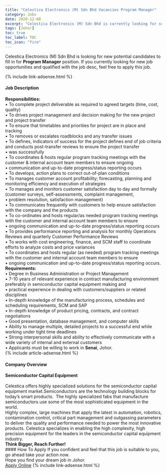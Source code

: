 ```yaml
---
title: "Celestica Electronics (M) Sdn Bhd Vacancies Program Manager" 
category: Jobs 
date: 2020-12-08 
excerpt: "Celestica Electronics (M) Sdn Bhd is currently looking for suitable person to fill in the Program Manager which positioned at Johor" 
tags: [Johor] 
toc: true 
toc_label: TOC 
toc_icon: "fire" 
--- 
```


<p>Celestica Electronics (M) Sdn Bhd is looking for new potential candidates to fill in for <b>Program Manager</b> position. If you currently looking for new job opportunities and qualified with the job desc, feel free to apply this job.
</p>{% include link-adsense.html %} 
<div><div><div><h4>Job Description</h4></div></div><div><div><span><div><div><strong>Responsibilities:</strong></div><div><div>&#8226; To complete project deliverable as required to agreed targets (time, cost, quality)<br>&#8226; To drives project management and decision making for the new project and project transfer<br>&#8226; To ensure that timetables and priorities for project are in place and tracking<br>&#8226; To removes or escalates roadblocks and any transfer issues<br>&#8226; To defines, indicators of success for the project defines end of job criteria and conducts post-transfer reviews to ensure the project transfer<br>&#8226; was successfully<br>&#8226; To coordinates &amp; hosts regular program tracking meetings with the customer &amp; internal account team members to ensure ongoing<br>&#8226; communication and up-to-date progress/status reporting occurs<br>&#8226; To develops, action plans to correct out-of-plan conditions<br>&#8226; To manages customer account profitability; forecasting, planning and monitoring efficiency and execution of strategies<br>&#8226; To manages and monitors customer satisfaction day to day and formally (customer surveys, self-assessments, complaint management,<br>&#8226; problem resolution, satisfaction management)<br>&#8226; To communicates frequently with customers to help ensure satisfaction with the company and the products<br>&#8226; To co-ordinates and hosts regular/as needed program tracking meetings with the customer and internal account team members to ensure<br>&#8226; ongoing communication and up-to-date progress/status reporting occurs<br>&#8226; To provides performance reporting and analysis for monthly Operations Reviews and quarterly Customer Performance Reviews<br>&#8226; To works with cost engineering, finance, and SCM staff to coordinate efforts to analyze costs and price variances<br>&#8226; To coordinates and hosts regular (as needed) program tracking meetings with the customer and internal account team members to ensure<br>&#8226; ongoing communication and up-to-date progress/status reporting occurs.</div><div><strong>Requirements:</strong><br>&#8226; Degree in Business Administration or Project Management<br>&#8226; 7-10 years of relevant experience in contract manufacturing environment preferably in semiconductor capital equipment making and<br>&#8226; practical experience in dealing with customers/suppliers or related disciplines<br>&#8226; In-depth knowledge of the manufacturing process, schedules and scheduling requirements, SCM and SAP<br>&#8226; In-depth knowledge of product pricing, contracts, and contract negotiations<br>&#8226; Good presentation, database management, and computer skills<br>&#8226; Ability to manage multiple, detailed projects to a successful end while working under tight time deadlines<br>&#8226; Strong interpersonal skills and ability to effectively communicate with a wide variety of internal and external customers</div><div>&#8226;&#160;Applicants must be willing to work in <strong>Senai</strong>, Johor.</div></div></div></span></div></div></div> 
{% include article-adsense.html %} 
<div><div><div><h4>Company Overview</h4></div></div><div><div><span><div><div>
<strong>Semiconductor Capital Equipment</strong></div>
<div>
<br>
	Celestica offers highly specialized solutions for the semiconductor capital equipment market.Semiconductors are the technology building blocks for today&#8217;s smart products.&#160; The highly specialized fabs that manufacture semiconductors use some of the most sophisticated equipment in the world.</div>
<div>
	Highly complex, large machines that apply the latest in automation, robotics, contamination control, critical part management and outgassing parameters to deliver the quality and performance needed to power the most innovative products. Celestica specializes in enabling the high complexity, high precision equipment for the leaders in the semiconductor capital equipment industry.</div>
<div>
<strong>Think Bigger, Reach Further!</strong></div></div></span></div></div></div> 
#### How To Apply 
If you confident and feel that this job is suitable to you, go ahead take your action now. <br/> 
Hope you find your dream job in Johor. <br/> 
<a href="https://www.jobstreet.com.my/en/job/program-manager-4439149?jobId=jobstreet-my-job-4439149&sectionRank=19&token=0~e77e977c-a413-4f53-af5b-e15a407bc466&fr=SRP%20View%20In%20New%20Ta" class="btn btn--info" target="_blank" rel="nofollow noopenner">Apply Online</a> 
{% include link-adsense.html %} 